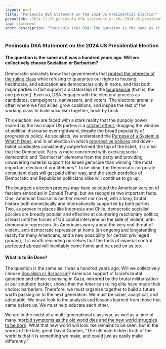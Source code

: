 ```yaml
---
layout: post 
title: "Peninsula DSA Statement on the 2024 US Presidential Election"
permalink: /2024-11-09-peninsula-DSA-statement-on-the-2024-US-presidential-election/
tag: statement
short_description: "Peninsula (CA) DSA: The question is the same as it was a hundred years ago: Will we collectively choose Socialism or Barbarism?"
---
```


<h3>Peninsula DSA Statement on the 2024 US Presidential Election</h3>
<h4>The question is the same as it was a hundred years ago: Will we collectively choose Socialism or Barbarism?</h4>

Democratic socialists know that governments that [protect the interests of the ruling class](https://www.vox.com/2014/4/18/5624310/martin-gilens-testing-theories-of-american-politics-explained) while refusing to guarantee our rights to housing, healthcare, and education are democracies only in name, and that both major parties in fact support a dictatorship of the [bourgeoisie](https://www.marxists.org/glossary/terms/b/o.htm#bourgeoisie) (that is, the one percent). Even so, DSA engages with the electoral process as candidates, campaigners, canvassers, and voters. The electoral arena is often where we find allies, grow coalitions, and inspire the rest of the working class to build socialism together, brick by brick.

This election, we are faced with a stark reality that the duopoly power shared by the two major US parties is a [ratchet effect](https://stopmebeforeivoteagain.org/stopme/chapter02.html), dragging the window of political discourse ever rightward, despite the broad popularity of progressive policy. As socialists, we understand the [Purpose of a System is What It Does](https://en.wikipedia.org/wiki/The_purpose_of_a_system_is_what_it_does), and in an election in which [progressive policies](https://missouriindependent.com/2024/11/05/missourians-vote-to-increase-minimum-wage-require-paid-sick-leave/) and down-ballot candidates consistently outperformed the top of the ticket, it is clear that the Democratic Party is more concerned with excising social democratic and “Berniecrat” elements from the party and providing unwavering material support for Israeli genocide than winning “the most important election of our lifetimes.” To be clear, the Democratic corporate consultant class will get paid either way, and the stock portfolios of Democratic and Republican politicians alike will continue to go up.

The bourgeois election process may have selected the American version of fascism embodied in Donald Trump, but we recognize two important facts. One, American fascism is neither recent nor novel, with a long, brutal history both domestically and internationally supported by both parties. Two, as proven in places like Indonesia and Chile, democratic socialist policies are broadly popular and effective at countering reactionary politics, at least until the forces of US capital intervene on the side of violent, anti-democratic repression. As Americans worry about the very real threat of violent, anti-democratic repression at home (an ongoing and longstanding reality for many Americans, and a new possibility for certain privileged groups), it is worth reminding ourselves that the tools of imperial control [perfected abroad](https://blowback.show/) will inevitably come home and be used on us too.

<h4>What Is to Be Done?</h4>

The question is the same as it was a hundred years ago: Will we collectively choose [Socialism or Barbarism](https://www.marxists.org/archive/luxemburg/1915/junius/ch01.htm)? American support of Israel’s brutal genocide and ethnic cleansing in Gaza, mirrored by the brutal militarization at our southern border, shows that the American ruling elite have made their choice: barbarism. Therefore, we must organize together to build a future worth passing on to the next generation. We must be sober, analytical, and adaptable. We must look to the analysis and lessons learned from those that came before us. We must help educate each other.

We are in the midst of a multi-generational class war, as well as a time of many m[orbid symptoms as the old world dies and the new world struggles to be born](https://inthesetimes.com/article/freedom-grief-healing-death-liberation-movements). What that new world will look like remains to be seen, but in the words of the late, great David Graeber, “The ultimate hidden truth of the world is that it is something we make, and could just as easily make differently.”
